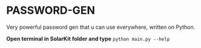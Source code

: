 # PASSWORD-GEN
Very powerful password gen that u can use everywhere, written on Python.

**Open terminal in SolarKit folder and type** ```python main.py --help```

